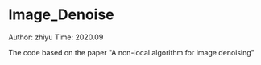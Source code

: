 # Image_Denoise
Author: zhiyu
Time: 2020.09

The code based on the paper "A non-local algorithm for image denoising"
